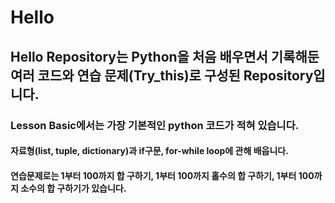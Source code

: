 Hello
==========


Hello Repository는 Python을 처음 배우면서 기록해둔 여러 코드와 연습 문제(Try_this)로 구성된 Repository입니다.
--------------

### Lesson Basic에서는 가장 기본적인 python 코드가 적혀 있습니다.
#### 자료형(list, tuple, dictionary)과 if구문, for-while loop에 관해 배웁니다.
#### 연습문제로는 1부터 100까지 합 구하기, 1부터 100까지 홀수의 합 구하기, 1부터 100까지 소수의 합 구하기가 있습니다.

